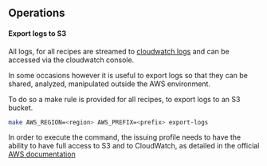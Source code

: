 ## Operations

#### Export logs to S3

All logs, for all recipes are streamed to [cloudwatch logs](https://docs.aws.amazon.com/AmazonCloudWatch/latest/logs/WhatIsCloudWatchLogs.html)
and can be accessed via the cloudwatch console.

In some occasions however it is useful to export logs so that they
can be shared, analyzed, manipulated outside the AWS environment.

To do so a make rule is provided for all recipes, to export logs
to an S3 bucket.

```bash
make AWS_REGION=<region> AWS_PREFIX=<prefix> export-logs
```

In order to execute the command, the issuing profile needs to have
the ability to have full access to S3 and to CloudWatch, as detailed
in the official [AWS documentation](https://docs.aws.amazon.com/AmazonCloudWatch/latest/logs/S3ExportTasks.html)


